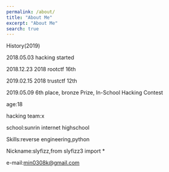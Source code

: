 ```yaml
---
permalink: /about/
title: "About Me"
excerpt: "About Me"
search: true
---
```


History(2019)

2018.05.03 hacking started

2018.12.23 2018 rootctf 16th

2019.02.15 2018 trustctf 12th

2019.05.09 6th place, bronze Prize, In-School Hacking Contest

age:18

hacking team:x

school:sunrin internet highschool

Skills:reverse engineering,python

Nickname:slyfizz,from slyfizz3 import *

e-mail:min0308k@gmail.com
